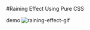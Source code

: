 #Raining Effect Using Pure CSS

demo
![raining-effect-gif](https://github.com/bharatbamaniya/CSS-Projects.io/blob/main/Raining%20Effect%20-%20Pure%20CSS/raining.gif)
